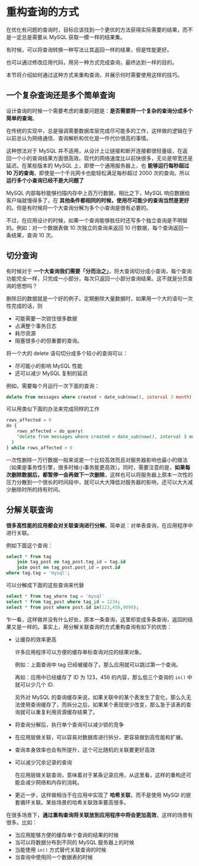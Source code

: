 # 重构查询的方式

在优化有问题的查询时，目标应该找到一个更优的方法获得实际需要的结果，而不是一定总是需要从 MySQL 获取一模一样的结果集。

有时候，可以将查询转换一种写法让其返回一样的结果，但是性能更好。

也可以通过修改应用代码，用另一种方式完成查询，最终达到一样的目的。

本节将介绍如何通过这种方式来重构查询，并展示何时需要使用这样的技巧。

## 一个复杂查询还是多个简单查询

设计查询的时候一个需要考虑的重要问题是：**是否需要将一个复杂的查询分成多个简单的查询**。

在传统的实现中，总是强调需要数据库层完成尽可能多的工作，这样做的逻辑在于以前总认为网络通信、查询解析和优化是一件代价很高的事情。

这种想法对于 MySQL 并不适用，从设计上让链接和断开连接都很轻量级，在返回一个小的查询结果方面很高效。现代的网络速度比以前快很多，无论是带宽还是延迟。在某些版本的 MySQL 上，即使一个通用服务器上，也 **能够运行每秒超过 10 万的查询**，即使是一个千兆网卡也能轻松满足每秒超过 2000 次的查询。所以 **运行多个小查询已经不是大问题了**

MySQL 内部每秒能够扫描内存中上百万行数据，相比之下，MySQL 响应数据给客户端就慢得多了。在 **其他条件都相同的时候，使用尽可能少的查询当然是更好** 的。但是有时候将一个大查询分解为多个小查询是很有必要的。

不过，在应用设计的时候，如果一个查询能够胜任时还写多个独立查询是不明智的。例如：对一个数据表做 10 次独立的查询来返回 10 行数据，每个查询返回一条结果，查询 10 次。

## 切分查询

有时候对于 **一个大查询我们需要「分而治之」**，将大查询切分成小查询，每个查询功能完全一样，只完成一小部分，每次只返回一小部分查询结果。这不就是分页查询的思想吗？

删除旧的数据就是一个好的例子。定期删除大量数据时，如果用一个大的语句一次性完成的话，则

- 可能需要一次锁住很多数据
- 占满整个事务日志
- 耗尽资源
- 阻塞很多小的但重要的查询。

将一个大的 delete 语句切分成多个较小的查询可以：

- 尽可能小的影响 MySQL 性能
- 还可以减少 MySQL 复制的延迟

例如，需要每个月运行一次下面的查询：

```sql
delete from messages where created < date_sub(now(), interval 3 month)
```

可以用类似下面的办法来完成同样的工作

```sql
rows_affected = 0
do {
	rows_affected = do_query(
  	"delete from messages where created < date_sub(now(), interval 3 month)"
  )
} while rows_affected > 0
```

一次性删除一万行数据一般来说是一个比较高效而且对服务器影响也最小的做法（如果是事务性引擎，很多时候小事务能更高效）。同时，需要注意的是，**如果每次删除数据后，都暂停一会再做下一次删除**，这样也可以将服务器上原本一次性的压力分散到一个很长的时间段中，就可以大大降低对服务器的影响，还可以大大减少删除时所的持有时间。

## 分解关联查询

**很多高性能的应用都会对关联查询进行分解**。简单说：对单表查询，在应用程序中进行关联。

例如下面这个查询：

```sql
select * from tag
	join tag_post on tag_post.tag_id = tag.id
	join post on tag_post.post_id = post.id
where tag.tag = 'mysql';
```

可以分解成下面的这些查询来代替

```sql
select * from tag_where tag = 'mysql'
select * from tag_post where tag_id = 1234;
select * from post where post.id in(123,456,9098);
```

乍一看，这样做并没有什么好处，原本一条查询，这里却变成多条查询，返回的结果又是一样的。事实上，用分解关联查询的方式重构查询有如下的优势：

- 让缓存的效率更高

  许多应用程序可以方便的缓存单标查询对应的结果对象。

  例如：上面查询中 tag 已经被缓存了，那么应用就可以跳过第一个查询。

  再如：应用中已经缓存了 ID 为 123，456 的内容，那么低三个查询的 `in()` 中就可以少几个 ID.

  另外对 MySQL 的查询缓存来说，如果关联中的某个表发生了变化，那么久无法使用查询缓存了，而拆分之后，如果某个表现很少改变，那么急于该表的查询就可以重复利用资源缓存结果了。

- 将查询分解后，执行单个查询可以减少锁的竞争

- 在应用层做关联，可以容易对数据库进行拆分，更容易做到高性能和扩展。

- 查询本身效率也会有所提升，这个可比随机的关联要更好高效

- 可以减少冗余记录的查询

  在应用层做关联查询，意味着对于某条记录应用，从这里看，这样的重构还可能会减少网络和内存的消耗。

- 更近一步，这样做相当于在应用中实现了 **哈希关联**，而不是使用 MySQl 的嵌套循环关联。某些场景的哈希关联效率要高很多。

在很多场景下，**通过重构查询将关联放到应用程序中将会更加高效**，这样的场景有很多。比如：

- 当应用能够方便的缓存单个查询的结果的时候
- 当可以将数据分布到不同的 MySQL 服务器上的时候
- 当能使用 `in()` 方式替代关联查询的时候
- 当查询中使用同一个数据表的时候

